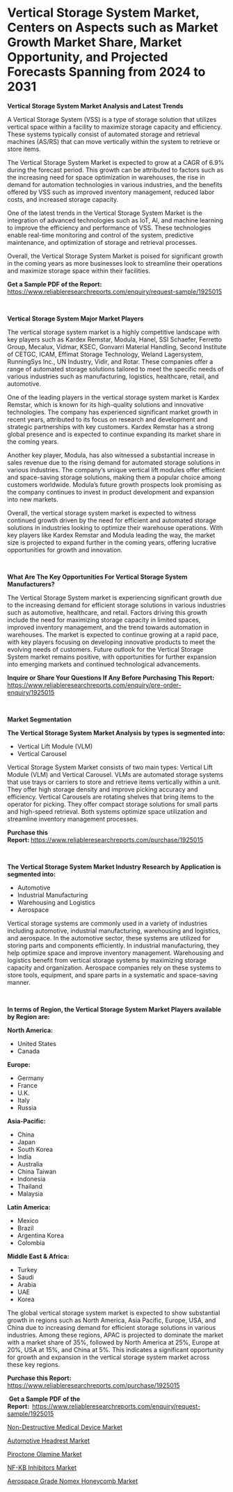 <p><h1>Vertical Storage System Market, Centers on Aspects such as Market Growth Market Share, Market Opportunity, and Projected Forecasts Spanning from 2024 to 2031</h1></p><p><strong>Vertical Storage System Market Analysis and Latest Trends</strong></p>
<p><p>A Vertical Storage System (VSS) is a type of storage solution that utilizes vertical space within a facility to maximize storage capacity and efficiency. These systems typically consist of automated storage and retrieval machines (AS/RS) that can move vertically within the system to retrieve or store items.</p><p>The Vertical Storage System Market is expected to grow at a CAGR of 6.9% during the forecast period. This growth can be attributed to factors such as the increasing need for space optimization in warehouses, the rise in demand for automation technologies in various industries, and the benefits offered by VSS such as improved inventory management, reduced labor costs, and increased storage capacity.</p><p>One of the latest trends in the Vertical Storage System Market is the integration of advanced technologies such as IoT, AI, and machine learning to improve the efficiency and performance of VSS. These technologies enable real-time monitoring and control of the system, predictive maintenance, and optimization of storage and retrieval processes.</p><p>Overall, the Vertical Storage System Market is poised for significant growth in the coming years as more businesses look to streamline their operations and maximize storage space within their facilities.</p></p>
<p><strong>Get a Sample PDF of the Report:&nbsp;</strong> <a href="https://www.reliableresearchreports.com/enquiry/request-sample/1925015">https://www.reliableresearchreports.com/enquiry/request-sample/1925015</a></p>
<p>&nbsp;</p>
<p><strong>Vertical Storage System Major Market Players</strong></p>
<p><p>The vertical storage system market is a highly competitive landscape with key players such as Kardex Remstar, Modula, Hanel, SSI Schaefer, Ferretto Group, Mecalux, Vidmar, KSEC, Gonvarri Material Handling, Second Institute of CETGC, ICAM, Effimat Storage Technology, Weland Lagersystem, RunningSys Inc., UN Industry, Vidir, and Rotar. These companies offer a range of automated storage solutions tailored to meet the specific needs of various industries such as manufacturing, logistics, healthcare, retail, and automotive.</p><p>One of the leading players in the vertical storage system market is Kardex Remstar, which is known for its high-quality solutions and innovative technologies. The company has experienced significant market growth in recent years, attributed to its focus on research and development and strategic partnerships with key customers. Kardex Remstar has a strong global presence and is expected to continue expanding its market share in the coming years.</p><p>Another key player, Modula, has also witnessed a substantial increase in sales revenue due to the rising demand for automated storage solutions in various industries. The company’s unique vertical lift modules offer efficient and space-saving storage solutions, making them a popular choice among customers worldwide. Modula’s future growth prospects look promising as the company continues to invest in product development and expansion into new markets.</p><p>Overall, the vertical storage system market is expected to witness continued growth driven by the need for efficient and automated storage solutions in industries looking to optimize their warehouse operations. With key players like Kardex Remstar and Modula leading the way, the market size is projected to expand further in the coming years, offering lucrative opportunities for growth and innovation.</p></p>
<p>&nbsp;</p>
<p><strong>What Are The Key Opportunities For Vertical Storage System Manufacturers?</strong></p>
<p><p>The Vertical Storage System market is experiencing significant growth due to the increasing demand for efficient storage solutions in various industries such as automotive, healthcare, and retail. Factors driving this growth include the need for maximizing storage capacity in limited spaces, improved inventory management, and the trend towards automation in warehouses. The market is expected to continue growing at a rapid pace, with key players focusing on developing innovative products to meet the evolving needs of customers. Future outlook for the Vertical Storage System market remains positive, with opportunities for further expansion into emerging markets and continued technological advancements.</p></p>
<p><strong>Inquire or Share Your Questions If Any Before Purchasing This Report:</strong> <a href="https://www.reliableresearchreports.com/enquiry/pre-order-enquiry/1925015">https://www.reliableresearchreports.com/enquiry/pre-order-enquiry/1925015</a></p>
<p>&nbsp;</p>
<p><strong>Market Segmentation</strong></p>
<p><strong>The Vertical Storage System Market Analysis by types is segmented into:</strong></p>
<p><ul><li>Vertical Lift Module (VLM)</li><li>Vertical Carousel</li></ul></p>
<p><p>Vertical Storage System Market consists of two main types: Vertical Lift Module (VLM) and Vertical Carousel. VLMs are automated storage systems that use trays or carriers to store and retrieve items vertically within a unit. They offer high storage density and improve picking accuracy and efficiency. Vertical Carousels are rotating shelves that bring items to the operator for picking. They offer compact storage solutions for small parts and high-speed retrieval. Both systems optimize space utilization and streamline inventory management processes.</p></p>
<p><strong>Purchase this Report:&nbsp;</strong><a href="https://www.reliableresearchreports.com/purchase/1925015">https://www.reliableresearchreports.com/purchase/1925015</a></p>
<p>&nbsp;</p>
<p><strong>The Vertical Storage System Market Industry Research by Application is segmented into:</strong></p>
<p><ul><li>Automotive</li><li>Industrial Manufacturing</li><li>Warehousing and Logistics</li><li>Aerospace</li></ul></p>
<p><p>Vertical storage systems are commonly used in a variety of industries including automotive, industrial manufacturing, warehousing and logistics, and aerospace. In the automotive sector, these systems are utilized for storing parts and components efficiently. In industrial manufacturing, they help optimize space and improve inventory management. Warehousing and logistics benefit from vertical storage systems by maximizing storage capacity and organization. Aerospace companies rely on these systems to store tools, equipment, and spare parts in a systematic and space-saving manner.</p></p>
<p>&nbsp;</p>
<p><strong>In terms of Region, the Vertical Storage System Market Players available by Region are:</strong></p>
<p>
    <p> <strong> North America: </strong>
        <ul>
            <li>United States</li>
            <li>Canada</li>
        </ul>
        </p> 
    <p> <strong> Europe: </strong>
        <ul>
            <li>Germany</li>
            <li>France</li>
            <li>U.K.</li>
            <li>Italy</li>
            <li>Russia</li>
        </ul>
        </p> 
    <p> <strong> Asia-Pacific: </strong>
        <ul>
            <li>China</li>
            <li>Japan</li>
            <li>South Korea</li>
            <li>India</li>
            <li>Australia</li>
            <li>China Taiwan</li>
            <li>Indonesia</li>
            <li>Thailand</li>
            <li>Malaysia</li>
        </ul>
        </p> 
    <p> <strong> Latin America: </strong>
        <ul>
            <li>Mexico</li>
            <li>Brazil</li>
            <li>Argentina Korea</li>
            <li>Colombia</li>
        </ul>
        </p> 
    <p> <strong> Middle East & Africa: </strong>
        <ul>
            <li>Turkey</li>
            <li>Saudi</li>
            <li>Arabia</li>
            <li>UAE</li>
            <li>Korea</li>
        </ul>
    </p>
    </p>
<p><p>The global vertical storage system market is expected to show substantial growth in regions such as North America, Asia Pacific, Europe, USA, and China due to increasing demand for efficient storage solutions in various industries. Among these regions, APAC is projected to dominate the market with a market share of 35%, followed by North America at 25%, Europe at 20%, USA at 15%, and China at 5%. This indicates a significant opportunity for growth and expansion in the vertical storage system market across these key regions.</p></p>
<p><strong>Purchase this Report: </strong><a href="https://www.reliableresearchreports.com/purchase/1925015">https://www.reliableresearchreports.com/purchase/1925015</a></p>
<p>&nbsp;<strong>Get a Sample PDF of the Report:&nbsp;&nbsp;</strong><a href="https://www.reliableresearchreports.com/enquiry/request-sample/1925015">https://www.reliableresearchreports.com/enquiry/request-sample/1925015</a></p>
<p><strong></strong></p>
<p><p><a href="https://glittery-fuchsia-86a.notion.site/Non-Destructive-Medical-Device-Market-Furnish-Information-about-Market-Size-Market-Share-Market-Dy-a2066eea87c545a3881c49e8c535cbcf">Non-Destructive Medical Device Market</a></p><p><a href="https://view.publitas.com/reportprime-1/automotive-headrest-market-furnish-information-about-market-size-market-share-market-dynamics-and-projections-spanning-from-2024-to-2031/">Automotive Headrest Market</a></p><p><a href="https://view.publitas.com/reportprime-1/piroctone-olamine-market-research-report-forecasted-for-period-from-2024-2031-by-market-type-market-application-and-region/">Piroctone Olamine Market</a></p><p><a href="https://silk-columnist-571.notion.site/NF-KB-Inhibitors-Market-A-Comprehensive-Report-of-its-Market-Share-Growth-Trends-2024-2031-bbd3b5de3c0241648b8974c745130890">NF-KB Inhibitors Market</a></p><p><a href="https://bubble-tree-ea4.notion.site/Aerospace-Grade-Nomex-Honeycomb-Market-Offer-Valuable-Insights-into-Market-Size-Market-Share-Marke-b782660794354291a0adaa7f83dddff0">Aerospace Grade Nomex Honeycomb Market</a></p></p>